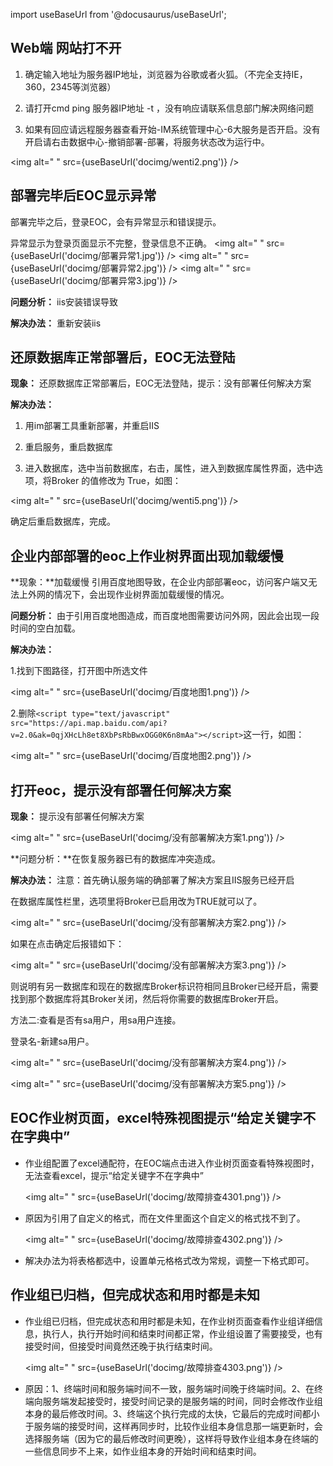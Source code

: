 import useBaseUrl from '@docusaurus/useBaseUrl';

## Web端 网站打不开

1. 确定输入地址为服务器IP地址，浏览器为谷歌或者火狐。（不完全支持IE，360，2345等浏览器）

2. 请打开cmd ping 服务器IP地址 -t ，没有响应请联系信息部门解决网络问题

3. 如果有回应请远程服务器查看开始-IM系统管理中心-6大服务是否开启。没有开启请右击数据中心-撤销部署-部署，将服务状态改为运行中。

<img alt=" " src={useBaseUrl('docimg/wenti2.png')} />

## 部署完毕后EOC显示异常

部署完毕之后，登录EOC，会有异常显示和错误提示。

异常显示为登录页面显示不完整，登录信息不正确。
<img alt=" " src={useBaseUrl('docimg/部署异常1.jpg')} />
<img alt=" " src={useBaseUrl('docimg/部署异常2.jpg')} />
<img alt=" " src={useBaseUrl('docimg/部署异常3.jpg')} />

**问题分析：** iis安装错误导致

**解决办法：** 重新安装iis

## 还原数据库正常部署后，EOC无法登陆

**现象：** 还原数据库正常部署后，EOC无法登陆，提示：没有部署任何解决方案

**解决办法：**

1. 用im部署工具重新部署，并重启IIS

2. 重启服务，重启数据库

3. 进入数据库，选中当前数据库，右击，属性，进入到数据库属性界面，选中选项，将Broker 的值修改为 True，如图：

<img alt=" " src={useBaseUrl('docimg/wenti5.png')} />

确定后重启数据库，完成。

## 企业内部部署的eoc上作业树界面出现加载缓慢

**现象：**加载缓慢 引用百度地图导致，在企业内部部署eoc，访问客户端又无法上外网的情况下，会出现作业树界面加载缓慢的情况。

**问题分析：** 由于引用百度地图造成，而百度地图需要访问外网，因此会出现一段时间的空白加载。

**解决办法：**

1.找到下图路径，打开图中所选文件

<img alt=" " src={useBaseUrl('docimg/百度地图1.png')} />

2.删除`<script type="text/javascript" src="https://api.map.baidu.com/api?v=2.0&ak=0qjXHcLh8et8XbPsRbBwxOGG0K6n8mAa"></script>`这一行，如图：

<img alt=" " src={useBaseUrl('docimg/百度地图2.png')} />

## 打开eoc，提示没有部署任何解决方案

**现象：** 提示没有部署任何解决方案

<img alt=" " src={useBaseUrl('docimg/没有部署解决方案1.png')} />

**问题分析：**在恢复服务器已有的数据库冲突造成。

**解决办法：** 注意：首先确认服务端的确部署了解决方案且IIS服务已经开启

在数据库属性栏里，选项里将Broker已启用改为TRUE就可以了。

<img alt=" " src={useBaseUrl('docimg/没有部署解决方案2.png')} />

如果在点击确定后报错如下：

<img alt=" " src={useBaseUrl('docimg/没有部署解决方案3.png')} />

则说明有另一数据库和现在的数据库Broker标识符相同且Broker已经开启，需要找到那个数据库将其Broker关闭，然后将你需要的数据库Broker开启。

方法二:查看是否有sa用户，用sa用户连接。

登录名-新建sa用户。

<img alt=" " src={useBaseUrl('docimg/没有部署解决方案4.png')} />

<img alt=" " src={useBaseUrl('docimg/没有部署解决方案5.png')} />

## EOC作业树页面，excel特殊视图提示“给定关键字不在字典中”

* 作业组配置了excel通配符，在EOC端点击进入作业树页面查看特殊视图时，无法查看excel，提示“给定关键字不在字典中”

  <img alt=" " src={useBaseUrl('docimg/故障排查4301.png')} />

* 原因为引用了自定义的格式，而在文件里面这个自定义的格式找不到了。

  <img alt=" " src={useBaseUrl('docimg/故障排查4302.png')} />

* 解决办法为将表格都选中，设置单元格格式改为常规，调整一下格式即可。

## 作业组已归档，但完成状态和用时都是未知

* 作业组已归档，但完成状态和用时都是未知，在作业树页面查看作业组详细信息，执行人，执行开始时间和结束时间都正常，作业组设置了需要接受，也有接受时间，但接受时间竟然还晚于执行结束时间。

  <img alt=" " src={useBaseUrl('docimg/故障排查4303.png')} />

* 原因：1、终端时间和服务端时间不一致，服务端时间晚于终端时间。2、在终端向服务端发起接受时，接受时间记录的是服务端的时间，同时会修改作业组本身的最后修改时间。3、终端这个执行完成的太快，它最后的完成时间都小于服务端的接受时间，这样再同步时，比较作业组本身信息那一端更新时，会选择服务端（因为它的最后修改时间更晚），这样将导致作业组本身在终端的一些信息同步不上来，如作业组本身的开始时间和结束时间。

